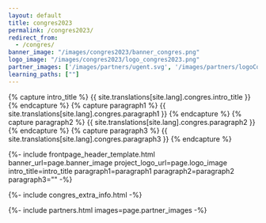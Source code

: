 ```yaml
---
layout: default
title: congres2023
permalink: /congres2023/
redirect_from: 
  - /congres/
banner_image: "/images/congres2023/banner_congres.png"
logo_image: "/images/congres2023/logo_congres2023.png"
partner_images: ['/images/partners/ugent.svg', '/images/partners/logoCollectiveUp.svg', '/images/partners/dwengo.png', '/images/partners/istem.png', '/images/partners/2link2.png', '/images/partners/hogent.svg', '/images/partners/pov.jpg' , '/images/partners/onderwijsvlaanderen.png', '/images/partners/cofundedEU-nl.png', '/images/partners/digitalbelgium.png']
learning_paths: [""]
---
```


{% capture intro_title %} {{ site.translations[site.lang].congres.intro_title }} {% endcapture %}
{% capture paragraph1 %} {{ site.translations[site.lang].congres.paragraph1 }} {% endcapture %}
{% capture paragraph2 %} {{ site.translations[site.lang].congres.paragraph2 }} {% endcapture %}
{% capture paragraph3 %} {{ site.translations[site.lang].congres.paragraph3 }} {% endcapture %}

{%- include frontpage_header_template.html banner_url=page.banner_image project_logo_url=page.logo_image
intro_title=intro_title
paragraph1=paragraph1
paragraph2=paragraph2
paragraph3=""
-%}

{%- include congres_extra_info.html -%}


{%- include partners.html images=page.partner_images -%}
